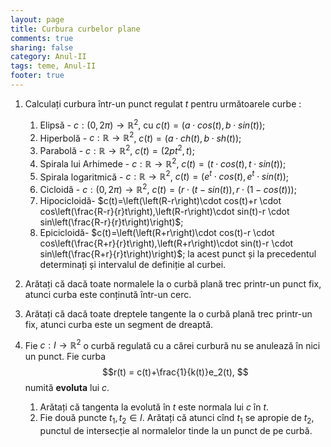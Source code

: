 ```yaml
---
layout: page
title: Curbura curbelor plane
comments: true
sharing: false
category: Anul-II
tags: teme, Anul-II
footer: true
---
```


1. Calculați curbura într-un punct regulat $t$ pentru următoarele curbe :
    1. Elipsă - $c:(0,2\pi) \to \mathbb{R}^2$, cu $c(t)=\left(a \cdot cos(t), b \cdot sin(t)\right)$;
    2. Hiperbolă - $c: \mathbb{R} \to \mathbb{R}^2$, $c(t)=\left(a \cdot ch(t),b \cdot sh(t) \right)$;
    3. Parabolă - $c: \mathbb{R} \to \mathbb{R}^2$, $c(t)=\left(2pt^2,t\right)$;
    4. Spirala lui Arhimede - $c: \mathbb{R} \to \mathbb{R}^2$, $c(t)=\left( t\cdot cos(t), t\cdot sin(t) \right)$;
    5. Spirala logaritmică - $c: \mathbb{R} \to \mathbb{R}^2$, $c(t)=\left( e^t \cdot cos(t), e^t\cdot sin(t) \right)$;
    6. Cicloidă - $c:(0,2\pi) \to \mathbb{R}^2$,
       $c(t)=\left(r\cdot(t-sin(t)),r\cdot(1-cos(t))\right)$;
    7. Hipocicloidă- $c(t)=\left(\left(R-r\right)\cdot cos(t)+r \cdot cos\left(\frac{R-r}{r}t\right),\left(R-r\right)\cdot
       sin(t)-r \cdot sin\left(\frac{R-r}{r}t\right)\right)$;
    8. Epicicloidă- $c(t)=\left(\left(R+r\right)\cdot cos(t)-r \cdot cos\left(\frac{R+r}{r}t\right),\left(R+r\right)\cdot 
       sin(t)-r \cdot sin\left(\frac{R+r}{r}t\right)\right)$; la acest punct și la precedentul determinați și intervalul de definiție al curbei.
2. Arătați că dacă toate normalele la o curbă plană trec printr-un punct fix, atunci
   curba este conținută într-un cerc.

3. Arătați că dacă toate dreptele tangente la o curbă plană trec printr-un fix,
   atunci curba este un segment de dreaptă.

4. Fie $c:I \to \mathbb{R}^2$ o curbă regulată cu a cărei curbură nu se
   anulează în nici un punct. Fie curba 
   $$r(t) = c(t)+\frac{1}{k(t)}e_2(t), $$
   numită **evoluta** lui $c$.
    1. Arătați că tangenta la evolută în $t$ este normala lui $c$ în
	 $t$.
    2. Fie două puncte $t_1,t_2 \in I$. Arătați că atunci cînd $t_1$ se
	 apropie de 	 $t_2$, punctul de intersecție al normalelor tinde la un
	 punct de pe curbă.

